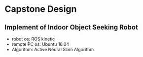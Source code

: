 # Capstone Design
## Implement of Indoor Object Seeking Robot
* robot os: ROS kinetic
* remote PC os: Ubuntu 16.04
* Algorithm: Active Neural Slam Algorithm
